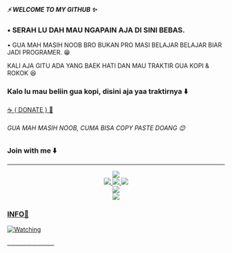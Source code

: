 <h5>⚡ WELCOME TO MY GITHUB ✨</h5>
 <h3>• SERAH LU DAH MAU NGAPAIN AJA DI SINI BEBAS.</h3>


• GUA MAH MASIH NOOB BRO BUKAN PRO
MASI BELAJAR BELAJAR BIAR JADI PROGRAMER. 😁


KALI AJA GITU ADA YANG BAEK HATI DAN MAU TRAKTIR GUA KOPI & ROKOK 😆

<h3>Kalo lu mau beliin gua kopi, disini aja yaa traktirnya ⬇️</h3>

<p><a href="https://sociabuzz.com/aricons/tribe">☕ { DONATE } 🚬</a></p>
<h6>GUA MAH MASIH NOOB, CUMA BISA COPY PASTE DOANG 😊


### Join with me ⬇️
___________________________________
<p align="center">
  <a href="https://github.com/zigaz23"><img src="https://img.shields.io/badge/-GitHub-black?style=flat-square&logo=github" /> <br>
  <a href="https://instagram.com/ariasinathrya"><img src="https://img.shields.io/badge/Instagram-E4405F?style=for-the-badge&logo=instagram&logoColor=white"/> 
  <a href="https://wa.me/+6289501125346"><img src="https://img.shields.io/badge/WhatsApp-25D366?style=for-the-badge&logo=whatsapp&logoColor=white" />
  <a href="https://t.me/SilenceSpe4ks"><img src="https://img.shields.io/badge/Telegram-%230088cc.svg?&style=for-the-badge&logo=telegram&logoColor=white" /> <br>
  <a href="https://youtu.be/WgeItwiifYs"><img src="https://img.shields.io/badge/YouTube-aricons21-ff0000?style=for-the-badge&logo=youtube&logoColor=ff0000&link=https://youtube.com/channel/UCQGj68QT7OTmrpZL2NFVXoQ" /><br>
  <a name=zigaz23&label=VIEWS&style=flat-square&color=orange" />
  <a href="https://t.me/infobotmusik"><img src="https://img.shields.io/badge/Channel-%230088cc.svg?&style=for-the-badge&logo=telegram&logoColor=red" />
</p>

### INFO📌
<p><a href="https://komarev.com/ghpvc/?username=zigaz23&color=blue&style=flat-square&label=TOTAL+Views"><img title="Watching" src="https://komarev.com/ghpvc/?username=zigaz23&color=blue&style=flat-square&label=TOTAL+View"></a>
</p>
_________________
